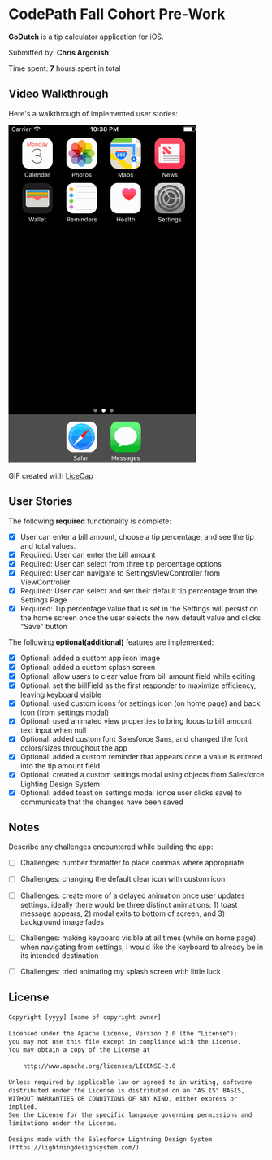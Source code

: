 # CodePath Fall Cohort Pre-Work

**GoDutch** is a tip calculator application for iOS.

Submitted by: **Chris Argonish**

Time spent: **7** hours spent in total

## Video Walkthrough 

Here's a walkthrough of implemented user stories:

<img src='GoDutchDemo.gif' title='Demo' width='' alt='Demo' />

GIF created with [LiceCap](http://www.cockos.com/licecap/)


## User Stories

The following **required** functionality is complete:
* [x] User can enter a bill amount, choose a tip percentage, and see the tip and total values.
* [x] Required: User can enter the bill amount
* [x] Required: User can select from three tip percentage options
* [x] Required: User can navigate to SettingsViewController from ViewController
* [x] Required: User can select and set their default tip percentage from the Settings Page
* [x] Required: Tip percentage value that is set in the Settings will persist on the home screen once the user selects the new default value and clicks "Save" button

The following **optional(additional)** features are implemented:
* [x] Optional: added a custom app icon image
* [x] Optional: added a custom splash screen
* [x] Optional: allow users to clear value from bill amount field while editing
* [x] Optional: set the billField as the first responder to maximize efficiency, leaving keyboard visible 
* [x] Optional: used custom icons for settings icon (on home page) and back icon (from settings modal)
* [x] Optional: used animated view properties to bring focus to bill amount text input when null
* [x] Optional: added custom font Salesforce Sans, and changed the font colors/sizes throughout the app
* [x] Optional: added a custom reminder that appears once a value is entered into the tip amount field
* [x] Optional: created a custom settings modal using objects from Salesforce Lighting Design System 
* [x] Optional: added toast on settings modal (once user clicks save) to communicate that the changes have been saved

## Notes

Describe any challenges encountered while building the app:
- [ ] Challenges: number formatter to place commas where appropriate
- [ ] Challenges: changing the default clear icon with custom icon
- [ ] Challenges: create more of a delayed animation once user updates settings. ideally there would be three distinct animations: 1) toast message appears, 2) modal exits to bottom of screen, and 3) background image fades
- [ ] Challenges: making keyboard visible at all times (while on home page). when navigating from settings, I would like the keyboard to already be in its intended destination
- [ ] Challenges: tried animating my splash screen with little luck



## License

    Copyright [yyyy] [name of copyright owner]

    Licensed under the Apache License, Version 2.0 (the "License");
    you may not use this file except in compliance with the License.
    You may obtain a copy of the License at

        http://www.apache.org/licenses/LICENSE-2.0

    Unless required by applicable law or agreed to in writing, software
    distributed under the License is distributed on an "AS IS" BASIS,
    WITHOUT WARRANTIES OR CONDITIONS OF ANY KIND, either express or implied.
    See the License for the specific language governing permissions and
    limitations under the License.
    
    Designs made with the Salesforce Lightning Design System (https://lightningdesignsystem.com/)
